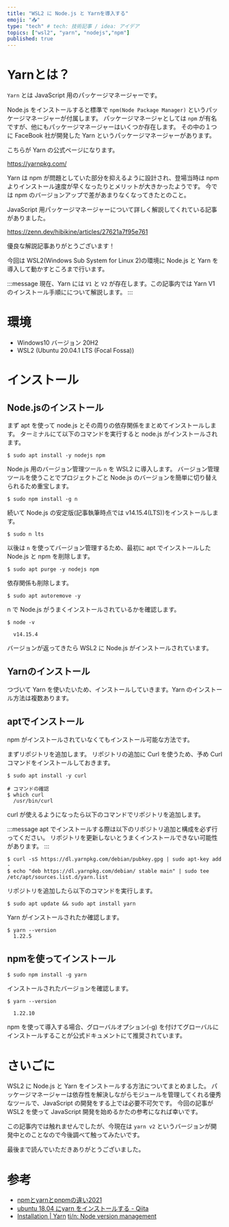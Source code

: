 ```yaml
---
title: "WSL2 に Node.js と Yarnを導入する"
emoji: "📥"
type: "tech" # tech: 技術記事 / idea: アイデア
topics: ["wsl2", "yarn", "nodejs","npm"]
published: true
---
```


# Yarnとは？

`Yarn` とは JavaScript 用のパッケージマネージャーです。

Node.js をインストールすると標準で `npm(Node Package Manager)` というパッケージマネージャーが付属します。
パッケージマネージャとしては `npm` が有名ですが、他にもパッケージマネージャーはいくつか存在します。
その中の１つに FaceBook 社が開発した Yarn というパッケージマネージャーがあります。

こちらが Yarn の公式ページになります。

https://yarnpkg.com/

Yarn は npm が問題としていた部分を抑えるように設計され、登場当時は npm よりインストール速度が早くなったりとメリットが大きかったようです。
今では npm のバージョンアップで差があまりなくなってきたとのこと。

JavaScript 用パッケージマネージャーについて詳しく解説してくれている記事がありました。

https://zenn.dev/hibikine/articles/27621a7f95e761

優良な解説記事ありがとうございます！

今回は WSL2(Windows Sub System for Linux 2)の環境に Node.js と Yarn を導入して動かすところまで行います。

:::message
現在、Yarn には `V1` と `V2` が存在します。この記事内では Yarn V1 のインストール手順にについて解説します。
:::

# 環境

- Windows10 バージョン 20H2
- WSL2 (Ubuntu 20.04.1 LTS (Focal Fossa))

# インストール
## Node.jsのインストール

まず apt を使って node.js とその周りの依存関係をまとめてインストールします。
ターミナルにて以下のコマンドを実行すると node.js がインストールされます。

```shell
$ sudo apt install -y nodejs npm
```

Node.js 用のバージョン管理ツール `n` を WSL2 に導入します。
バージョン管理ツールを使うことでプロジェクトごと Node.js のバージョンを簡単に切り替えられるため重宝します。

```shell
$ sudo npm install -g n
```

続いて Node.js の安定版(記事執筆時点では v14.15.4(LTS))をインストールします。

```shell
$ sudo n lts
```

以後は `n` を使ってバージョン管理するため、最初に apt でインストールした Node.js と npm を削除します。

```shell
$ sudo apt purge -y nodejs npm
```

依存関係も削除します。

```shell
$ sudo apt autoremove -y
```

n で Node.js がうまくインストールされているかを確認します。

```shell
$ node -v

  v14.15.4
```
バージョンが返ってきたら WSL2 に Node.js がインストールされています。

## Yarnのインストール

つづいて Yarn を使いたいため、インストールしていきます。Yarn のインストール方法は複数あります。

## aptでインストール

npm がインストールされていなくてもインストール可能な方法です。


まずリポジトリを追加します。
リポジトリの追加に Curl を使うため、予め Curl コマンドをインストールしておきます。

```shell
$ sudo apt install -y curl

# コマンドの確認
$ which curl
  /usr/bin/curl
```

curl が使えるようになったら以下のコマンドでリポジトリを追加します。

:::message
apt でインストールする際は以下のリポジトリ追加と構成を必ず行ってください。
リポジトリを更新しないとうまくインストールできない可能性があります。
:::

```shell
$ curl -sS https://dl.yarnpkg.com/debian/pubkey.gpg | sudo apt-key add -
$ echo "deb https://dl.yarnpkg.com/debian/ stable main" | sudo tee /etc/apt/sources.list.d/yarn.list
```

リポジトリを追加したら以下のコマンドを実行します。

```shell
$ sudo apt update && sudo apt install yarn
```

Yarn がインストールされたか確認します。

```shell
$ yarn --version
  1.22.5
```

## npmを使ってインストール

```shell
$ sudo npm install -g yarn
```

インストールされたバージョンを確認します。

```shell
$ yarn --version

  1.22.10
```
npm を使って導入する場合、グローバルオプション(-g) を付けてグローバルにインストールすることが公式ドキュメントにて推奨されています。

# さいごに

WSL2 に Node.js と Yarn をインストールする方法についてまとめました。
パッケージマネージャーは依存性を解決しながらモジュールを管理してくれる優秀なツールで、JavaScript の開発をする上では必要不可欠です。
今回の記事が WSL2 を使って JavaScript 開発を始めるかたの参考になれば幸いです。

この記事内では触れませんでしたが、今現在は `yarn v2` というバージョンが開発中とのことなので今後調べて触ってみたいです。

最後まで読んでいただきありがとうございました。

# 参考

- [npmとyarnとpnpmの違い2021](https://zenn.dev/hibikine/articles/27621a7f95e761)
- [ubuntu 18.04 にyarn をインストールする - Qiita](https://qiita.com/crash-boy/items/5c9b7341e95b142e0d56)
- [Installation | Yarn](https://classic.yarnpkg.com/en/docs/install/#debian-stable)
[tj/n: Node version management](https://github.com/tj/n)
